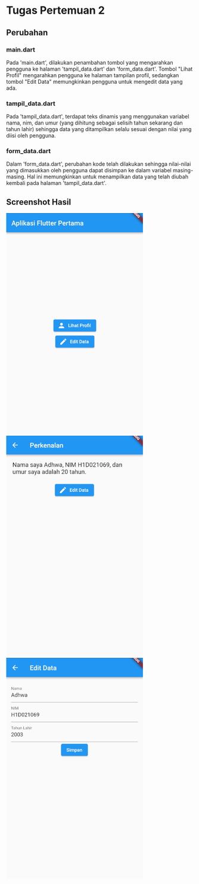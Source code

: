 # Tugas Pertemuan 2

## Perubahan
### main.dart
Pada 'main.dart', dilakukan penambahan tombol yang mengarahkan pengguna ke halaman 'tampil_data.dart' dan 'form_data.dart'. Tombol "Lihat Profil" mengarahkan pengguna ke halaman tampilan profil, sedangkan tombol "Edit Data" memungkinkan pengguna untuk mengedit data yang ada.

### tampil_data.dart
Pada 'tampil_data.dart', terdapat teks dinamis yang menggunakan variabel nama, nim, dan umur (yang dihitung sebagai selisih tahun sekarang dan tahun lahir) sehingga data yang ditampilkan selalu sesuai dengan nilai yang diisi oleh pengguna.

### form_data.dart
Dalam 'form_data.dart', perubahan kode telah dilakukan sehingga nilai-nilai yang dimasukkan oleh pengguna dapat disimpan ke dalam variabel masing-masing. Hal ini memungkinkan untuk menampilkan data yang telah diubah kembali pada halaman 'tampil_data.dart'.

## Screenshot Hasil

![Halaman Main](main.png)
![Halaman Tampil Data](tampil_data.png)
![Halaman Form Data](form_data.png)
